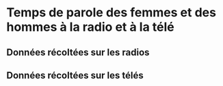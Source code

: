 # Temps de parole des femmes et des hommes à la radio et à la télé
## Données récoltées sur les radios
## Données récoltées sur les télés

<iframe frameborder="0" width="800" height="600" src="https://www.datawrapper.de/_/C3C6e/></iframe>

